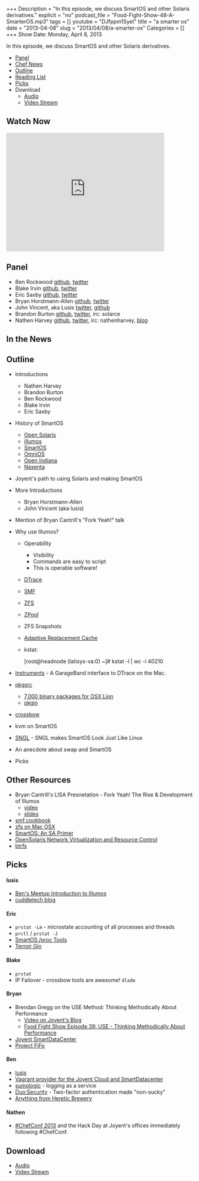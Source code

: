 +++
Description = "In this episode, we discuss SmartOS and other Solaris derivatives."
explicit = "no"
podcast_file = "Food-Fight-Show-48-A-SmarterOS.mp3"
tags = []
youtube = "DJfppm1SyeI"
title = "a smarter os"
date = "2013-04-08"
slug = "2013/04/08/a-smarter-os"
Categories = []
+++
Show Date:  Monday, April 8, 2013

In this episode, we discuss SmartOS and other Solaris derivatives.

* [Panel](http://foodfightshow.org/2013/04/a-smarter-os.html#panel)
* [Chef News](http://foodfightshow.org/2013/04/a-smarter-os.html#news)
* [Outline](http://foodfightshow.org/2013/04/a-smarter-os.html#outline)
* [Reading List](http://foodfightshow.org/2013/04/a-smarter-os.html#reading)
* [Picks](http://foodfightshow.org/2013/04/a-smarter-os.html#picks)
* Download
  * [Audio](http://traffic.libsyn.com/foodfight/Food-Fight-Show-48-A-SmarterOS.mp3)
  * [Video Stream](http://www.youtube.com/watch?v=DJfppm1SyeI)

Watch Now
---------

<iframe width="420" height="315" src="http://www.youtube.com/embed/DJfppm1SyeI" frameborder="0" allowfullscreen></iframe>

<!-- more -->

Panel<a name="panel"></a>
-----

* Ben Rockwood [github](http://github.com/benr), [twitter](http://twitter.com/benr)
* Blake Irvin [github](http://github.com/bixu), [twitter](http://twitter.com/blakeirvin)
* Eric Saxby [github](http://github.com/sax), [twitter](http://twitter.com/ecdysone)
* Bryan Horstmann-Allen [github](https://github.com/bdha), [twitter](https://twitter.com/bdha)
* John Vincent, aka Lusis [twitter](https://twitter.com/#!/lusis), [github](https://github.com/lusis)
* Brandon Burton [github](http://github.com/solarce), [twitter](http://twitter.com/solarce), irc: solarce
* Nathen Harvey [github](http://github.com/nathenharvey), [twitter](http://twitter.com/nathenharvey), irc: nathenharvey, [blog](http://nathenharvey.com)

In the News<a name="news"></a>
-----------

Outline<a name="outline"></a>
-------

* Introductions
  * Nathen Harvey
  * Brandon Burton
  * Ben Rockwood
  * Blake Irvin
  * Eric Saxby
* History of SmartOS
  * [Open Solaris](http://www.oracle.com/technetwork/server-storage/solaris11/overview/index.html)
  * [illumos](http://wiki.illumos.org/display/illumos/illumos+Home)
  * [SmartOS](http://smartos.org/)
  * [OmniOS](http://omnios.omniti.com/)
  * [Open Indiana](http://openindiana.org/)
  * [Nexenta](http://www.nexentastor.org/)
* Joyent's path to using Solaris and making SmartOS
* More Introductions
  * Bryan Horstmann-Allen
  * John Vincent (aka lusis)
* Mention of Bryan Cantrill's "Fork Yeah!" talk
* Why use Illumos?
  * Operability
    * Visibility
    * Commands are easy to script
    * This is operable software!
  * [DTrace](http://en.wikipedia.org/wiki/DTrace)
  * [SMF](http://en.wikipedia.org/wiki/Service_Management_Facility)
  * [ZFS](http://en.wikipedia.org/wiki/ZFS)
  * [ZPool](http://zpool.org/)
  * ZFS Snapshots
  * [Adaptive Replacement Cache](http://en.wikipedia.org/wiki/Adaptive_replacement_cache)
  * kstat:

      [root@headnode (latisys-va:0) ~]# kstat -l | wc -l
        40210

* [Instruments](https://developer.apple.com/library/mac/#documentation/DeveloperTools/Conceptual/InstrumentsUserGuide/Introduction/Introduction.html) - A GarageBand interface to DTrace on the Mac.
* [pkgsrc](http://www.pkgsrc.org/)
  * [7,000 binary packages for OSX Lion](http://www.perkin.org.uk/posts/7000-packages-for-osx-lion.html)
  * [pkgin](http://pkgin.net/)
* [crossbow](http://www.beginningwithi.com/2009/12/09/crossbow-for-opensolaris-developers/)
* kvm on SmartOS
* [SNGL](http://joyent.com/blog/jonathan-perkins-on-why-smartos-is-not-gnu-linux) - SNGL makes SmartOS Look Just Like Linux
* An anecdote about swap and SmartOS
* Picks

## Other Resources
* Bryan Cantrill's LISA Presnetation - Fork Yeah!  The Rise & Development of Illumos
  * [video](http://www.youtube.com/watch?v=-zRN7XLCRhc)
  * [slides]( http://www.slideshare.net/bcantrill/fork-yeah-the-rise-and-development-of-illumos)
* [smf cookbook](https://github.com/modcloth-cookbooks/smf)
* [zfs on Mac OSX](http://getgreenbytes.com/solutions/zevo/)
* [SmartOS:  An SA Primer](http://youtu.be/dxZExLeJz2I)
* [OpenSolaris Network Virtualization and Resource Control](http://en.wikipedia.org/wiki/OpenSolaris_Network_Virtualization_and_Resource_Control)
* [btrfs](http://en.wikipedia.org/wiki/Btrfs)

Picks<a name="picks"></a>
-----

#### lusis
* [Ben's Meetup Introduction to Illumos](http://youtu.be/dxZExLeJz2I)
* [cuddletech blog](http://cuddletech.com/blog/)

#### Eric
* `prstat -Lm` - microstate accounting of all processes and threads
* `prctl` / `prstat -J`
* [SmartOS /proc Tools](http://joyent.com/blog/smartos-proc-tools)
* [Terroir Gin](http://www.stgeorgespirits.com/spirit/terroir-gin/)


#### Blake
* `prstat`
*  IP Failover - crossbow tools are awesome! `dladm`

#### Bryan
* Brendan Gregg on the USE Method: Thinking Methodically About Performance
  * [Video on Joyent's Blog](http://goo.gl/qouBS)
  * [Food Fight Show Episode 39:  USE - Thinking Methodically About Performance](http://foodfightshow.org/2013/02/use-thinking-methodically-about-performance.html)
* [Joyent SmartDataCenter](http://joyent.com/products/smartdatacenter)
* [Project FiFo](http://project-fifo.net/display/PF/Project+FiFo+Home)

#### Ben
* [lusis](https://twitter.com/lusis)
* [Vagrant provider for the Joyent Cloud and SmartDatacenter](https://github.com/someara/vagrant-joyent)
* [sumologic](http://www.sumologic.com/) - logging as a service
* [Duo:Security](https://www.duosecurity.com/) - Two-factor authentication made "non-sucky"
* [Anything from Heretic Brewery](http://hereticbrewing.com/)

#### Nathen
* [\#ChefConf 2013](http://chefconf.opscode.com) and the Hack Day at Joyent's offices immediately following \#ChefConf.

Download
--------
* [Audio](http://traffic.libsyn.com/foodfight/Food-Fight-Show-48-A-SmarterOS.mp3)
* [Video Stream](http://www.youtube.com/watch?v=DJfppm1SyeI)
